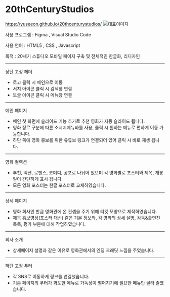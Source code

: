# 20thCenturyStudios

https://yuseeon.github.io/20thcenturystudios/
![대표이미지](https://user-images.githubusercontent.com/105466444/185317795-434af84f-823e-4957-ad7b-15dbfa74c186.png)

사용 프로그램 : Figma , Visual Studio Code

사용 언어 : HTML5 , CSS , Javascript

목적 : 20세기 스튜디오 모바일 페이지 구축 및 전체적인 한글화, 리디자인

-------------------------------------------------------------------------------------------------

상단 고정 헤더

- 로고 클릭 시 메인으로 이동
- 서치 아이콘 클릭 시 검색창 연결
- 토글 아이콘 클릭 시 메뉴창 연결

-------------------------------------------------------------------------------------------------

메인 페이지

- 메인 첫 화면에 슬라이드 기능 추가로 추천 영화가 자동 슬라이드 됩니다.
- 영화 장르 구분에 따른 소시지메뉴바를 사용, 클릭 시 원하는 메뉴로 편하게 이동 가능합니다.
- 하단 쪽에 영화 홍보를 위한 유튜브 링크가 연결되어 있어 클릭 시 바로 재생 됩니다.

-------------------------------------------------------------------------------------------------

영화 컬렉션

- 추천, 액션, 로맨스, 코미디, 공포로 나뉘어 있으며 각 영화별로 포스터와 제목, 개봉일이 간단하게 표시 됩니다.
- 모든 영화 포스터는 한글 포스터로 교체하였습니다.

-------------------------------------------------------------------------------------------------

상세 페이지

- 영화 회사인 만큼 영화관에 온 컨셉을 주기 위해 티켓 모양으로 제작하였습니다.
- 제목 홍보영상(포스터 대신) 같은 기본 정보와, 각 영화의 상세 설명, 감독&출연진 목록, 평가 부분에 대해 작업하였습니다.

-------------------------------------------------------------------------------------------------

회사 소개

- 상세페이지 설명과 같은 이유로 영화관에서의 엔딩 크래딧 느낌을 주었습니다.

-------------------------------------------------------------------------------------------------

하단 고정 푸터

- 각 SNS로 이동하게 링크를 연결했습니다.
- 기존 페이지의 푸터가 과도한 메뉴로 가독성이 떨어지기에 필요한 메뉴만 골라 줄였습니다.
